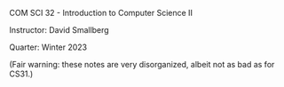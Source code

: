 COM SCI 32 - Introduction to Computer Science II

Instructor: David Smallberg

Quarter: Winter 2023


(Fair warning: these notes are very disorganized, albeit not as bad as for CS31.)